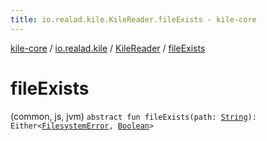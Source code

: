```yaml
---
title: io.realad.kile.KileReader.fileExists - kile-core
---
```


[kile-core](../../index.html) / [io.realad.kile](../index.html) / [KileReader](index.html) / [fileExists](./file-exists.html)

# fileExists

(common, js, jvm) `abstract fun fileExists(path: `[`String`](https://kotlinlang.org/api/latest/jvm/stdlib/kotlin/-string/index.html)`): Either<`[`FilesystemError`](../../io.realad.kile.error/-filesystem-error/index.html)`, `[`Boolean`](https://kotlinlang.org/api/latest/jvm/stdlib/kotlin/-boolean/index.html)`>`